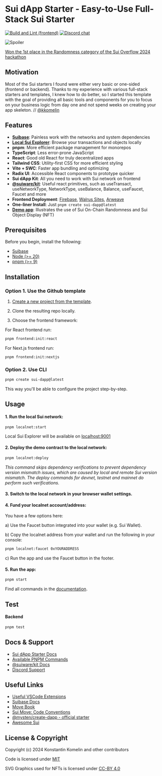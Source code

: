# Sui dApp Starter - Easy-to-Use Full-Stack Sui Starter
[![Build and Lint (frontend)](https://github.com/suiware/sui-dapp-starter/actions/workflows/build_and_lint.yaml/badge.svg)](https://github.com/suiware/sui-dapp-starter/actions/workflows/build_and_lint.yaml)
[![Discord chat](https://img.shields.io/discord/1237259509366521866.svg?logo=discord&style=flat-square)](https://discord.com/invite/HuDPpXz4Hx)

![Spoiler](https://repository-images.githubusercontent.com/794883099/f0937c6b-c021-41db-b44a-a287b29111c3)

[Won the 1st place in the Randomness category of the Sui Overflow 2024 hackathon](https://blog.sui.io/2024-sui-overflow-hackathon-winners/)

## Motivation

Most of the Sui starters I found were either very basic or one-sided (frontend or backend). Thanks to my experience with various full-stack starters and templates, I knew how to do better, so I started this template with the goal of providing all basic tools and components for you to focus on your business logic from day one and not spend weeks on creating your app skeleton. // [@kkomelin](https://github.com/kkomelin)

## Features

- **[Suibase](https://suibase.io/)**: Painless work with the networks and system dependencies
- **[Local Sui Explorer](https://github.com/suiware/sui-explorer)**: Browse your transactions and objects locally
- **pnpm**: More efficient package management for monorepos
- **TypeScript**: Less error-prone JavaScript
- **React**: Good old React for truly decentralized apps
- **Tailwind CSS**: Utility-first CSS for more efficient styling
- **Vite + SWC**: Faster app bundling and optimizing
- **Radix UI**: Accessible React components to prototype quicker 
- **Sui dApp Kit**: All you need to work with Sui network on frontend
- **[@suiware/kit](https://www.npmjs.com/package/@suiware/kit)**: Useful react primitives, such as useTransact, useNetworkType, NetworkType, useBalance, Balance, useFaucet, Faucet and more
- **Frontend Deployment**: [Firebase](https://sui-dapp-starter.dev/docs/frontend/deployment/firebase), [Walrus Sites](https://sui-dapp-starter.dev/docs/frontend/deployment/walrus), [Arweave](https://sui-dapp-starter.dev/docs/frontend/deployment/arweave)
- **One-liner Install**: Just `pnpm create sui-dapp@latest`
- **[Demo app](https://demo.sui-dapp-starter.dev/)**: Illustrates the use of Sui On-Chain Randomness and Sui Object Display (NFT)

## Prerequisites

Before you begin, install the following:

- [Suibase](https://suibase.io/how-to/install.html)
- [Node (>= 20)](https://nodejs.org/en/download/)
- [pnpm (>= 9)](https://pnpm.io/installation)

## Installation

### Option 1. Use the Github template

1. [Create a new project from the template](https://github.com/new?template_name=sui-dapp-starter&template_owner=suiware&name=my-sui-dapp).

2. Clone the resulting repo locally.

3. Choose the frontend framework:

For React frontend run:
```bash
pnpm frontend:init:react
```

For Next.js frontend run:

```bash
pnpm frontend:init:nextjs
```

### Option 2. Use CLI

```bash
pnpm create sui-dapp@latest
```

This way you'll be able to configure the project step-by-step.

## Usage

#### 1. Run the local Sui network:

```bash
pnpm localnet:start
```

Local Sui Explorer will be available on [localhost:9001](http://localhost:9001/)

#### 2. Deploy the demo contract to the local network:

```bash
pnpm localnet:deploy
```

_This command skips dependency verifications to prevent dependency version mismatch issues, which are caused by local and remote Sui version mismatch. The deploy commands for devnet, testnet and mainnet do perform such verifications._

#### 3. Switch to the local network in your browser wallet settings.

#### 4. Fund your localnet account/address:

You have a few options here:

a) Use the Faucet button integrated into your wallet (e.g. Sui Wallet).

b) Copy the localnet address from your wallet and run the following in your console:

```bash
pnpm localnet:faucet 0xYOURADDRESS
```

c) Run the app and use the Faucet button in the footer.

#### 5. Run the app:

```bash
pnpm start
```
Find all commands in the [documentation](https://sui-dapp-starter.dev/docs/misc/commands/).

## Test

#### Backend

```bash
pnpm test
```

## Docs & Support

- [Sui dApp Starter Docs](https://sui-dapp-starter.dev/docs)
- [Available PNPM Commands](https://sui-dapp-starter.dev/docs/misc/commands/)
- [@suiware/kit Docs](https://www.npmjs.com/package/@suiware/kit)
- [Discord Support](https://discord.com/invite/HuDPpXz4Hx)  

## Useful Links

- [Useful VSCode Extensions](./.vscode/extensions.json)
- [Suibase Docs](https://suibase.io/intro.html)
- [Move Book](https://move-book.com/)
- [Sui Move: Code Conventions](https://docs.sui.io/concepts/sui-move-concepts/conventions)
- [@mysten/create-dapp - official starter](https://www.npmjs.com/package/@mysten/create-dapp)
- [Awesome Sui](https://github.com/sui-foundation/awesome-sui)

## License & Copyright

Copyright (c) 2024 Konstantin Komelin and other contributors

Code is licensed under [MIT](https://github.com/suiware/sui-dapp-starter?tab=MIT-1-ov-file)

SVG Graphics used for NFTs is licensed under [CC-BY 4.0](https://github.com/suiware/sui-dapp-starter?tab=CC-BY-4.0-2-ov-file)
